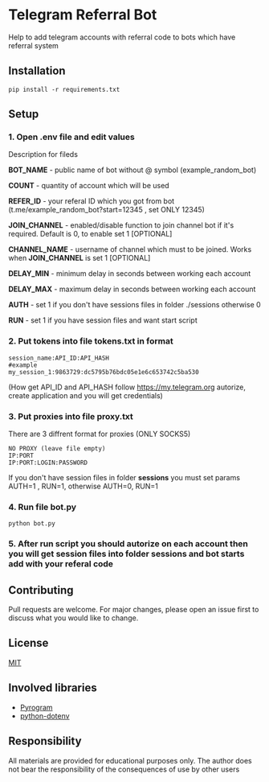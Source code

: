 # Telegram Referral Bot
Help to add telegram accounts with referral code to bots which have referral system 

## Installation
```
pip install -r requirements.txt
```

## Setup

### 1. Open .env file and edit values

Description for fileds

**BOT_NAME** - public name of bot without @ symbol (example_random_bot)

**COUNT** - quantity of account which will be used

**REFER_ID** - your referal ID which you got from bot (t.me/example_random_bot?start=12345 , set ONLY 12345)

**JOIN_CHANNEL** - enabled/disable function to join channel bot if it's required. Default is 0, to enable set 1 [OPTIONAL]

**CHANNEL_NAME** - username of channel which must to be joined. Works when **JOIN_CHANNEL** is set 1 [OPTIONAL]

**DELAY_MIN** - minimum delay in seconds between working each account

**DELAY_MAX** - maximum delay in seconds between working each account

**AUTH** - set 1 if you don't have sessions files in folder ./sessions otherwise 0

**RUN** - set 1 if you have session files and want start script  

### 2. Put tokens into file tokens.txt in format
```
session_name:API_ID:API_HASH
#example
my_session_1:9863729:dc5795b76bdc05e1e6c653742c5ba530
```
(How get API_ID and API_HASH follow https://my.telegram.org autorize, create application and you will get credentials)

### 3. Put proxies into file proxy.txt
There are 3 diffrent format for proxies (ONLY SOCKS5)
```
NO PROXY (leave file empty)
IP:PORT
IP:PORT:LOGIN:PASSWORD
```

If you don't have session files in folder **sessions** you must set params AUTH=1 , RUN=1, otherwise  AUTH=0, RUN=1

### 4. Run file bot.py

```
python bot.py
```
### 5. After run script you should autorize on each account then you will get session files into folder sessions and bot starts add with your referal code

## Contributing
Pull requests are welcome. For major changes, please open an issue first to discuss what you would like to change.

## License
[MIT](https://github.com/svtcore/telegram-referral-bot/blob/main/LICENSE)

## Involved libraries
* [Pyrogram](https://github.com/pyrogram/pyrogram)
* [python-dotenv](https://github.com/theskumar/python-dotenv)

## Responsibility
All materials are provided for educational purposes only. The author does not bear the responsibility of the consequences of use by other users
